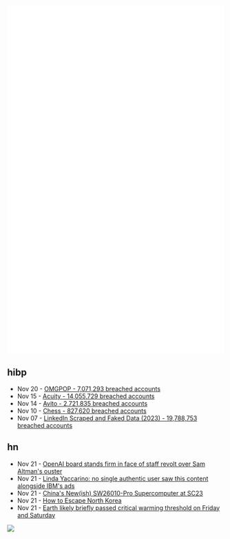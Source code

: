 ![Metrics](https://raw.githubusercontent.com/phixion/phixion/master/metrics.svg)

## hibp

<!--
for https://github.com/phixion/phixion/blob/main/.github/workflows/feeds.yml
-->
<!--START_SECTION:haveibeenpwnd-->
- Nov 20 - [OMGPOP - 7,071,293 breached accounts](https://haveibeenpwned.com/PwnedWebsites#OMGPOP)
- Nov 15 - [Acuity - 14,055,729 breached accounts](https://haveibeenpwned.com/PwnedWebsites#Acuity)
- Nov 14 - [Avito - 2,721,835 breached accounts](https://haveibeenpwned.com/PwnedWebsites#Avito)
- Nov 10 - [Chess - 827,620 breached accounts](https://haveibeenpwned.com/PwnedWebsites#Chess)
- Nov 07 - [LinkedIn Scraped and Faked Data (2023) - 19,788,753 breached accounts](https://haveibeenpwned.com/PwnedWebsites#LinkedInScrape2023)
<!--END_SECTION:haveibeenpwnd-->

## hn

<!--
for https://github.com/phixion/phixion/blob/main/.github/workflows/feeds.yml
-->
<!--START_SECTION:hn-->
- Nov 21 - [OpenAI board stands firm in face of staff revolt over Sam Altman's ouster](https://www.ft.com/content/7215167b-b3dc-4a09-b8db-b6b20b79239e)
- Nov 21 - [Linda Yaccarino: no single authentic user saw this content alongside IBM's ads](https://twitter.com/lindayaX/status/1726747531843915965)
- Nov 21 - [China's New(ish) SW26010-Pro Supercomputer at SC23](https://chipsandcheese.com/2023/11/20/chinas-newish-sw26010-pro-supercomputer-at-sc23/)
- Nov 21 - [How to Escape North Korea](https://unherd.com/2023/11/how-to-escape-north-korea/)
- Nov 21 - [Earth likely briefly passed critical warming threshold on Friday and Saturday](https://www.axios.com/2023/11/20/earth-2c-warming-threshold-passed-report)
<!--END_SECTION:hn-->

<!--
for https://yhype.me
-->
![](https://hit.yhype.me/github/profile?user_id=13013670)

